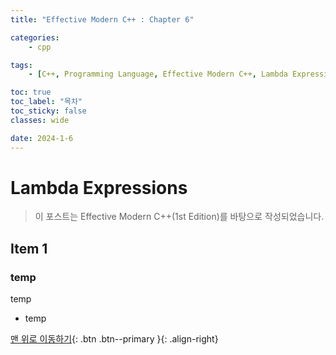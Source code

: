 ```yaml
---
title: "Effective Modern C++ : Chapter 6"

categories:
    - cpp

tags:
    - [C++, Programming Language, Effective Modern C++, Lambda Expression]

toc: true
toc_label: "목차"
toc_sticky: false
classes: wide

date: 2024-1-6
---
```


# Lambda Expressions

> 이 포스트는 Effective Modern C++(1st Edition)를 바탕으로 작성되었습니다.

## Item 1

### temp
temp
- temp



[맨 위로 이동하기](#){: .btn .btn--primary }{: .align-right}